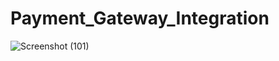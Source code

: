 # Payment_Gateway_Integration 
![Screenshot (101)](https://github.com/IKJYOT206/Payment_Gateway_Integration-/assets/84682903/f7f9aa6a-27ef-4ae8-b30e-32a96f78ae8b)

